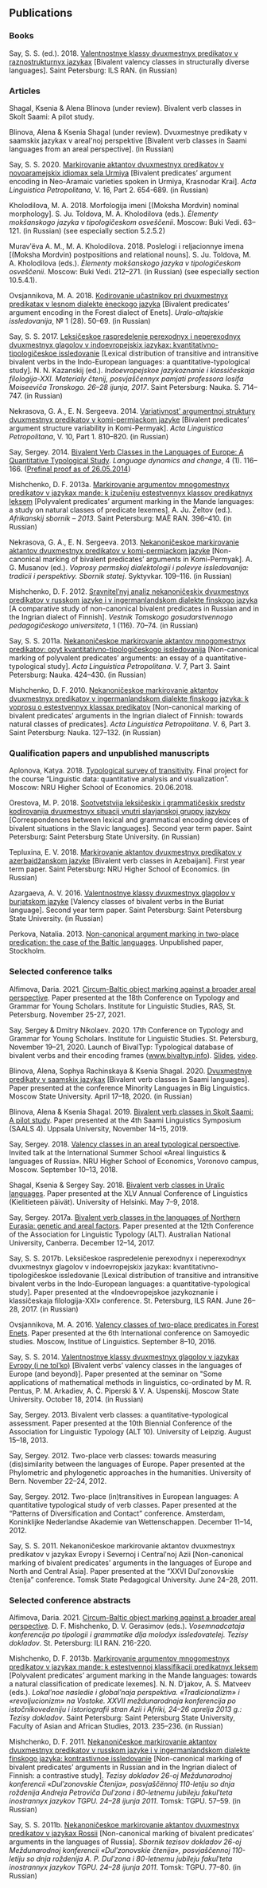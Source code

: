 ## Publications

### Books
Say, S. S. (ed.). 2018. [Valentnostnye klassy dvuxmestnyx predikatov v raznostrukturnyx jazykax](https://bivaltyp.info/docs/Say_ed_20018_Valentnostnye.pdf) [Bivalent valency classes in structurally diverse languages]. Saint Petersburg: ILS RAN. (in Russian)

### Articles
Shagal, Ksenia & Alena Blinova (under review). Bivalent verb classes in Skolt Saami: A pilot study.

Blinova, Alena & Ksenia Shagal (under review). Dvuxmestnye predikaty v saamskix jazykax v areal'noj perspektive [Bivalent verb classes in Saami languages from an areal perspective]. (in Russian)

Say, S. S. 2020. [Markirovanie aktantov dvuxmestnyx predikatov v novoaramejskix idiomax sela Urmiya](https://bivaltyp.info/docs/Say_2020_Markirovanie.pdf) [Bivalent predicates’ argument encoding in Neo-Aramaic varieties spoken in Urmiya, Krasnodar Krai]. *Acta Linguistica Petropolitana*, V. 16, Part 2. 654-689. (in Russian)

Kholodilova, M. A. 2018. Morfologija imeni [(Moksha Mordvin) nominal morphology]. S. Ju. Toldova, M. A. Kholodilova (eds.). *Èlementy mokšanskogo jazyka v tipologičeskom osveščenii*. Moscow: Buki Vedi. 63–121. (in Russian) (see especially section 5.2.5.2)

Muravʹëva A. M., M. A. Kholodilova. 2018. Poslelogi i reljacionnye imena [(Moksha Mordvin) postpositions and relational nouns]. S. Ju. Toldova, M. A. Kholodilova (eds.). *Èlementy mokšanskogo jazyka v tipologičeskom osveščenii*. Moscow: Buki Vedi. 212–271. (in Russian) (see especially section 10.5.4.1).

Ovsjannikova, M. A. 2018. [Kodirovanie učastnikov pri dvuxmestnyx predikatax v lesnom dialekte èneckogo jazyka](https://bivaltyp.info/docs/Ovsjannikova_2018_Kodirovanie.pdf) [Bivalent predicates’ argument encoding in the Forest dialect of Enets]. *Uralo-altajskie issledovanija*, № 1 (28). 50–69. (in Russian)

Say, S. S. 2017. [Leksičeskoe raspredelenie perexodnyx i neperexodnyx dvuxmestnyx glagolov v indoevropejskix jazykax: kvantitativno-tipologičeskoe issledovanie](https://bivaltyp.info/docs/Say_2017_Leksicheskoe.pdf) [Lexical distribution of transitive and intransitive bivalent verbs in the Indo-European languages: a quantitative-typological study]. N. N. Kazanskij (ed.). *Indoevropejskoe jazykoznanie i klassičeskaja filologija-XXI. Materialy čtenij, posvjaščennyx pamjati professora Iosifa Moiseeviča Tronskogo. 26–28 ijunja, 2017*. Saint Petersburg: Nauka. S. 714–747. (in Russian)

Nekrasova, G. A., E. N. Sergeeva. 2014. [Variativnostʹ argumentnoj struktury dvuxmestnyx predikatov v komi-permjackom jazyke](https://bivaltyp.info/docs/Nekrasova_Sergeeva_2014_Variativnost.pdf) [Bivalent predicates’ argument structure variability in Komi-Permyak]. *Acta Linguistica Petropolitana*, V. 10, Part 1. 810–820. (in Russian)

Say, Sergey. 2014. [Bivalent Verb Classes in the Languages of Europe: A Quantitative Typological Study](https://brill.com/view/journals/ldc/4/1/article-p116_4.xml). *Language dynamics and change*, 4 (1). 116–166. ([Prefinal proof as of 26.05.2014](https://bivaltyp.info/docs/Say_2014_Bivalent_Prefinal_proof.pdf))

Mishchenko, D. F. 2013a. [Markirovanie argumentov mnogomestnyx predikatov v jazykax mande: k izučeniju estestvennyx klassov predikatnyx leksem](https://bivaltyp.info/docs/Mishchenko_2013a_Markirovanie.pdf) [Polyvalent predicates’ argument marking in the Mande languages: a study on natural classes of predicate lexemes]. A. Ju. Želtov (ed.). *Afrikanskij sbornik – 2013*. Saint Petersburg: MAÈ RAN. 396–410. (in Russian)

Nekrasova, G. A., E. N. Sergeeva. 2013. [Nekanoničeskoe markirovanie aktantov dvuxmestnyx predikatov v komi-permjackom jazyke](https://bivaltyp.info/docs/Nekrasova_Sergeeva_2013_Nekanonicheskoe.pdf) [Non-canonical marking of bivalent predicates’ arguments in Komi-Permyak]. A. G. Musanov (ed.). *Voprosy permskoj dialektologii i polevye issledovanija: tradicii i perspektivy. Sbornik statej*. Syktyvkar. 109–116. (in Russian)

Mishchenko, D. F. 2012. [Sravnitelʹnyj analiz nekanoničeskix dvuxmestnyx predikatov v russkom jazyke i v ingermanlandskom dialekte finskogo jazyka](https://bivaltyp.info/docs/Mishchenko_2012_Sravnitelnyj.pdf) [A comparative study of non-canonical bivalent predicates in Russian and in the Ingrian dialect of Finnish]. *Vestnik Tomskogo gosudarstvennogo pedagogičeskogo universiteta*, 1 (116). 70–74. (in Russian)

Say, S. S. 2011a. [Nekanoničeskoe markirovanie aktantov mnogomestnyx predikatov: opyt kvantitativno-tipologičeskogo issledovanija](https://bivaltyp.info/docs/Say_2011a_Nekanonicheskoe.pdf) [Non-canonical marking of polyvalent predicates’ arguments: an essay of a quantitative-typological study]. *Acta Linguistica Petropolitana*. V. 7, Part 3. Saint Petersburg: Nauka. 424–430. (in Russian)

Mishchenko, D. F. 2010. [Nekanoničeskoe markirovanie aktantov dvuxmestnyx predikatov v ingermanlandskom dialekte finskogo jazyka: k voprosu o estestvennyx klassax predikatov](https://bivaltyp.info/docs/Mishchenko_2010_Nekanonicheskoe.pdf) [Non-canonical marking of bivalent predicates’ arguments in the Ingrian dialect of Finnish: towards natural classes of predicates]. *Acta Linguistica Petropolitana*. V. 6, Part 3. Saint Petersburg: Nauka. 127–132. (in Russian)

### Qualification papers and unpublished manuscripts

Aplonova, Katya. 2018. [Typological survey of transitivity](https://bivaltyp.info/docs/Aplonova_2018_Typological.pdf). Final project for the course “Linguistic data: quantitative analysis and visualization”. Moscow: NRU Higher School of Economics. 20.06.2018.

Orestova, M. P. 2018. [Sootvetstvija leksičeskix i grammatičeskix sredstv kodirovanija dvuxmestnyx situacij vnutri slavjanskoj gruppy jazykov](https://bivaltyp.info/docs/Orestova_2018_Sootvetstvija_final_s_prilozheniem.pdf) [Correspondences between lexical and grammatical encoding devices of bivalent situations in the Slavic languages]. Second year term paper. Saint Petersburg: Saint Petersburg State University. (in Russian)

Tepluxina, E. V. 2018. [Markirovanie aktantov dvuxmestnyx predikatov v azerbajdžanskom jazyke](https://bivaltyp.info/docs/Tepluxina_2018_Markirovanie.pdf) [Bivalent verb classes in Azebaijani]. First year term paper. Saint Petersburg: NRU Higher School of Economics. (in Russian)

Azargaeva, A. V. 2016. [Valentnostnye klassy dvuxmestnyx glagolov v burjatskom jazyke](https://bivaltyp.info/docs/Azargaeva_2016_Valentnostnye.pdf) [Valency classes of bivalent verbs in the Buriat language]. Second year term paper. Saint Petersburg: Saint Petersburg State University. (in Russian)

Perkova, Natalia. 2013. [Non-canonical argument marking in two-place predication: the case of the Baltic languages](https://bivaltyp.info/docs/Perkova_2013_NonCanonical.pdf). Unpublished paper, Stockholm.

### Selected conference talks

Alfimova, Daria. 2021. [Circum-Baltic object marking against a broader areal perspective](https://bivaltyp.info/docs/Alfimova_2021_Circum_Baltic.pdf). Paper presented at the 18th Conference on Typology and Grammar for Young Scholars. Institute for Linguistic Studies, RAS, St. Petersburg. November 25-27, 2021.

Say, Sergey & Dmitry Nikolaev. 2020. 17th Conference on Typology and Grammar for Young Scholars. Institute for Linguistic Studies. St. Petersburg, November 19–21, 2020. Launch of BivalTyp: Typological database of bivalent verbs and their encoding frames (www.bivaltyp.info). [Slides](https://bivaltyp.info/docs/Say_Nikolaev_2020_BivalTyp_Launch.pdf), [video](https://www.youtube.com/watch?v=SFNUytf7LrE).

Blinova, Alena, Sophya Rachinskaya & Ksenia Shagal. 2020. [Dvuxmestnye predikaty v saamskix jazykax](https://bivaltyp.info/docs/Blinova_Rachinskaya_Shagal_2020_Dvuxmestnye.pdf) [Bivalent verb classes in Saami languages]. Paper presented at the conference Minority Languages in Big Linguistics. Moscow State University. April 17–18, 2020. (in Russian)

Blinova, Alena & Ksenia Shagal. 2019. [Bivalent verb classes in Skolt Saami: A pilot study](https://bivaltyp.info/docs/Blinova_Shagal_2019_Bivalent.pdf). Paper presented at the 4th Saami Linguistics Symposium (SAALS 4). Uppsala University, November 14–15, 2019. 

Say, Sergey. 2018. [Valency classes in an areal typological perspective](https://bivaltyp.info/docs/Say_HSE_Voronovo_2018_final.pdf). Invited talk at the International Summer School «Areal linguistics & languages of Russia». NRU Higher School of Economics, Voronovo campus, Moscow. September 10–13, 2018.

Shagal, Ksenia & Sergey Say. 2018. [Bivalent verb classes in Uralic languages](https://bivaltyp.info/docs/Shagal_Say_2018_Bivalent_Uralic.pdf). Paper presented at the XLV Annual Conference of Linguistics (Kielitieteen päivät). University of Helsinki. May 7–9, 2018.

Say, Sergey. 2017a. [Bivalent verb classes in the languages of Northern Eurasia: genetic and areal factors](https://bivaltyp.info/docs/Say_ALT2017_Bivalent.pdf). Paper presented at the 12th Conference of the Association for Linguistic Typology (ALT). Australian National University, Canberra. December 12–14, 2017.

Say, S. S. 2017b. Leksičeskoe raspredelenie perexodnyx i neperexodnyx dvuxmestnyx glagolov v indoevropejskix jazykax: kvantitativno-tipologičeskoe issledovanie [Lexical distribution of transitive and intransitive bivalent verbs in the Indo-European languages: a quantitative-typological study]. Paper presented at the «Indoevropejskoe jazykoznanie i klassičeskaja filologija-XXI» conference. St. Petersburg, ILS RAN. June 26–28, 2017. (in Russian)

Ovsjannikova, M. A. 2016. [Valency classes of two-place predicates in Forest Enets](https://bivaltyp.info/docs/Ovsjannikova_2016_Valency_Class.pdf). Paper presented at the 6th International conference on Samoyedic studies. Moscow, Institue of Linguistics. September 8–10, 2016.

Say, S. S. 2014. [Valentnostnye klassy dvuxmestnyx glagolov v jazykax Evropy (i ne tolʹko)](https://bivaltyp.info/docs/MGU_Say_2014_10_18.pdf) [Bivalent verbs’ valency classes in the languages of Europe (and beyond)]. Paper presented at the seminar on "Some applications of mathematical methods in linguistics, co-ordinated by M. R. Pentus, P. M. Arkadiev, A. Č. Piperski & V. A. Uspenskij. Moscow State University. October 18, 2014. (in Russian)

Say, Sergey. 2013. Bivalent verb classes: a quantitative-typological assessment. Paper presented at the 10th Biennial Conference of the Association for Linguistic Typology (ALT 10). University of Leipzig. August 15–18, 2013.

Say, Sergey. 2012. Two-place verb classes: towards measuring (dis)similarity between the languages of Europe. Paper presented at the Phylometric and phylogenetic approaches in the humanities. University of Bern. November 22–24, 2012.

Say, Sergey. 2012. Two-place (in)transitives in European languages: A quantitative typological study of verb classes. Paper presented at the “Patterns of Diversification and Contact” conference. Amsterdam, Koninklijke Nederlandse Akademie van Wettenschappen. December 11–14, 2012.

Say, S. S. 2011. Nekanoničeskoe markirovanie aktantov dvuxmestnyx predikatov v jazykax Evropy i Severnoj i Centralʹnoj Azii [Non-canonical marking of bivalent predicates’ arguments in the languages of Europe and North and Central Asia]. Paper presented at the “XXVI Dulʹzonovskie čtenija” conference. Tomsk State Pedagogical University. June 24–28, 2011.

### Selected conference abstracts

Alfimova, Daria. 2021. [Circum-Baltic object marking against a broader areal perspective](https://bivaltyp.info/docs/Alfimova_2021_Circum_Baltic_abstract.pdf). D. F. Mishchenko, D. V. Gerasimov (eds.). *Vosemnadcataja konferencija po tipologii i grammatike dlja molodyx issledovatelej. Tezisy dokladov*. St. Petersburg: ILI RAN. 216-220.

Mishchenko, D. F. 2013b. [Markirovanie argumentov mnogomestnyx predikatov v jazykax mande: k estestvennoj klassifikacii predikatnyx leksem](https://bivaltyp.info/docs/Mishchenko_2013b_Markirovanie.pdf) [Polyvalent predicates’ argument marking in the Mande languages: towards a natural classification of predicate lexemes]. N. N. Dʹjakov, A. S. Matveev (eds.). *Lokalʹnoe nasledie i globalʹnaja perspektiva. «Tradicionalizm» i «revoljucionizm» na Vostoke. XXVII meždunarodnaja konferencija po istočnikovedeniju i istoriografii stran Azii i Afriki, 24–26 aprelja 2013 g.: Tezisy dokladov*. Saint Petersburg: Saint Petersburg State University, Faculty of Asian and African Studies, 2013. 235–236. (in Russian)

Mishchenko, D. F. 2011. [Nekanoničeskoe markirovanie aktantov dvuxmestnyx predikatov v russkom jazyke i v ingermanlandskom dialekte finskogo jazyka: kontrastivnoe issledovanie](https://bivaltyp.info/docs/Mishchenko_2011_Nekanonicheskoe.pdf) [Non-canonical marking of bivalent predicates’ arguments in Russian and in the Ingrian dialect of Finnish: a contrastive study]. *Tezisy dokladov 26-oj Meždunarodnoj konferencii «Dulʹzonovskie Čtenija», posvjaščënnoj 110-letiju so dnja roždenija Andreja Petroviča Dulʹzona i 80-letnemu jubileju fakulʹteta inostrannyx jazykov TGPU. 24–28 ijunja 2011*. Tomsk: TGPU. 57–59. (in Russian)

Say, S. S. 2011b. [Nekanoničeskoe markirovanie aktantov dvuxmestnyx predikatov v jazykax Rossii](https://bivaltyp.info/docs/Say_2011b_Nekanonicheskoe.pdf) [Non-canonical marking of bivalent predicates’ arguments in the languages of Russia]. *Sbornik tezisov dokladov 26-oj Meždunarodnoj konferencii «Dulʹzonovskie čtenija», posvjaščennoj 110-letiju so dnja roždenija A. P. Dulʹzona i 80-letnemu jubileju fakulʹteta inostrannyx jazykov TGPU. 24–28 ijunja 2011*. Tomsk: TGPU. 77–80. (in Russian)
